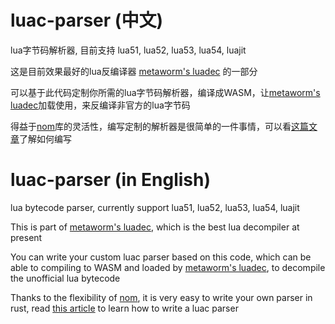 
# luac-parser (中文)

lua字节码解析器, 目前支持 lua51, lua52, lua53, lua54, luajit

这是目前效果最好的lua反编译器 [metaworm's luadec](http://luadec.metaworm.site) 的一部分

可以基于此代码定制你所需的lua字节码解析器，编译成WASM，让[metaworm's luadec][luadec]加载使用，来反编译非官方的lua字节码

得益于[nom][nom]库的灵活性，编写定制的解析器是很简单的一件事情，可以看[这篇文章][write-parser]了解如何编写

# luac-parser (in English)

lua bytecode parser, currently support lua51, lua52, lua53, lua54, luajit

This is part of [metaworm's luadec][luadec], which is the best lua decompiler at present

You can write your custom luac parser based on this code, which can be able to compiling to WASM and loaded by [metaworm's luadec][luadec], to decompile the unofficial lua bytecode

[luadec]: http://luadec.metaworm.site
[nom]: https://github.com/rust-bakery/nom

Thanks to the flexibility of [nom][nom], it is very easy to write your own parser in rust, read [this article][write-parser] to learn how to write a luac parser

[luadec]: http://luadec.metaworm.site
[nom]: https://github.com/rust-bakery/nom
[write-parser]: https://github.com/metaworm/luac-parser-rs/wiki/Write-custom-luac-parser